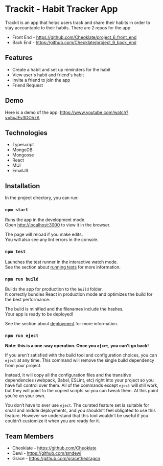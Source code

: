 # Trackit - Habit Tracker App 
Trackit is an app that helps users track and share their habits in order to stay accountable to their habits.
There are 2 repos for the app:
* Front End - https://github.com/Cheoklate/project_6_front_end
* Back End - https://github.com/Cheoklate/project_6_back_end

## Features
* Create a habit and set up reminders for the habit
* View user's habit and friend's habit
* Invite a friend to join the app
* Friend Request

## Demo
Here is a demo of the app: https://www.youtube.com/watch?v=5xJEv3OOhzA

## Technologies
* Typescript
* MongoDB
* Mongoose
* React
* MUI
* EmailJS

## Installation

In the project directory, you can run:

### `npm start`

Runs the app in the development mode.\
Open [http://localhost:3000](http://localhost:3000) to view it in the browser.

The page will reload if you make edits.\
You will also see any lint errors in the console.

### `npm test`

Launches the test runner in the interactive watch mode.\
See the section about [running tests](https://facebook.github.io/create-react-app/docs/running-tests) for more information.

### `npm run build`

Builds the app for production to the `build` folder.\
It correctly bundles React in production mode and optimizes the build for the best performance.

The build is minified and the filenames include the hashes.\
Your app is ready to be deployed!

See the section about [deployment](https://facebook.github.io/create-react-app/docs/deployment) for more information.

### `npm run eject`

**Note: this is a one-way operation. Once you `eject`, you can’t go back!**

If you aren’t satisfied with the build tool and configuration choices, you can `eject` at any time. This command will remove the single build dependency from your project.

Instead, it will copy all the configuration files and the transitive dependencies (webpack, Babel, ESLint, etc) right into your project so you have full control over them. All of the commands except `eject` will still work, but they will point to the copied scripts so you can tweak them. At this point you’re on your own.

You don’t have to ever use `eject`. The curated feature set is suitable for small and middle deployments, and you shouldn’t feel obligated to use this feature. However we understand that this tool wouldn’t be useful if you couldn’t customize it when you are ready for it.

## Team Members
* Cheoklate - https://github.com/Cheoklate
* Dewi - https://github.com/smdewi
* Grace - https://github.com/gracethedragon


